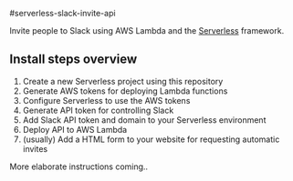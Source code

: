#serverless-slack-invite-api

Invite people to Slack using AWS Lambda and the [Serverless](https://github.com/serverless/serverless) framework.

## Install steps overview

1. Create a new Serverless project using this repository
2. Generate AWS tokens for deploying Lambda functions
3. Configure Serverless to use the AWS tokens
4. Generate API token for controlling Slack
5. Add Slack API token and domain to your Serverless environment
6. Deploy API to AWS Lambda
7. (usually) Add a HTML form to your website for requesting automatic invites

More elaborate instructions coming..
